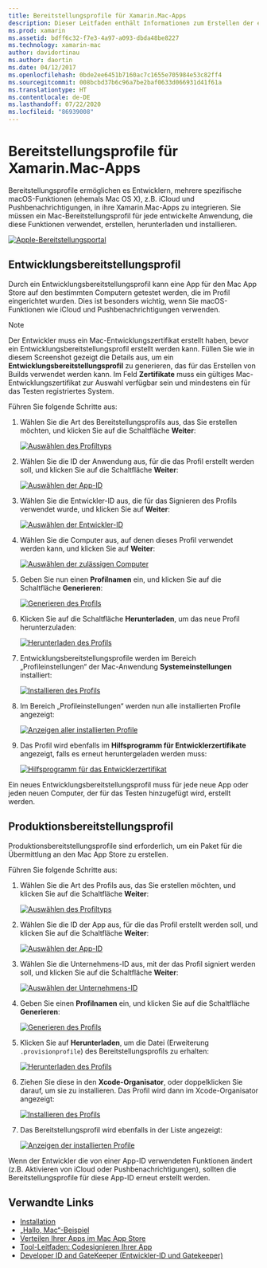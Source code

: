 ```yaml
---
title: Bereitstellungsprofile für Xamarin.Mac-Apps
description: Dieser Leitfaden enthält Informationen zum Erstellen der erforderlichen Bereitstellungsprofile, die für das Veröffentlichen einer Xamarin.Mac-App benötigt werden.
ms.prod: xamarin
ms.assetid: bdff6c32-f7e3-4a97-a093-dbda48be8227
ms.technology: xamarin-mac
author: davidortinau
ms.author: daortin
ms.date: 04/12/2017
ms.openlocfilehash: 0bde2ee6451b7160ac7c1655e705984e53c82ff4
ms.sourcegitcommit: 008bcbd37b6c96a7be2baf0633d066931d41f61a
ms.translationtype: HT
ms.contentlocale: de-DE
ms.lasthandoff: 07/22/2020
ms.locfileid: "86939008"
---
```

# <a name="provisioning-profiles-for-xamarinmac-apps"></a>Bereitstellungsprofile für Xamarin.Mac-Apps

Bereitstellungsprofile ermöglichen es Entwicklern, mehrere spezifische macOS-Funktionen (ehemals Mac OS X), z.B. iCloud und Pushbenachrichtigungen, in ihre Xamarin.Mac-Apps zu integrieren. Sie müssen ein Mac-Bereitstellungsprofil für jede entwickelte Anwendung, die diese Funktionen verwendet, erstellen, herunterladen und installieren.

[![Apple-Bereitstellungsportal](profiles-images/certif13.png)](profiles-images/certif13.png#lightbox)

## <a name="development-provisioning-profile"></a>Entwicklungsbereitstellungsprofil

Durch ein Entwicklungsbereitstellungsprofil kann eine App für den Mac App Store auf den bestimmten Computern getestet werden, die im Profil eingerichtet wurden. Dies ist besonders wichtig, wenn Sie macOS-Funktionen wie iCloud und Pushbenachrichtigungen verwenden.

> [!NOTE]
> Der Entwickler muss ein Mac-Entwicklungszertifikat erstellt haben, bevor ein Entwicklungsbereitstellungsprofil erstellt werden kann. Füllen Sie wie in diesem Screenshot gezeigt die Details aus, um ein **Entwicklungsbereitstellungsprofil** zu generieren, das für das Erstellen von Builds verwendet werden kann. Im Feld **Zertifikate** muss ein gültiges Mac-Entwicklungszertifikat zur Auswahl verfügbar sein und mindestens ein für das Testen registriertes System.

Führen Sie folgende Schritte aus:

1. Wählen Sie die Art des Bereitstellungsprofils aus, das Sie erstellen möchten, und klicken Sie auf die Schaltfläche **Weiter**:

    [![Auswählen des Profiltyps](profiles-images/certif14.png)](profiles-images/certif14.png#lightbox)
2. Wählen Sie die ID der Anwendung aus, für die das Profil erstellt werden soll, und klicken Sie auf die Schaltfläche **Weiter**:

    [![Auswählen der App-ID](profiles-images/certif15.png)](profiles-images/certif15.png#lightbox)
3. Wählen Sie die Entwickler-ID aus, die für das Signieren des Profils verwendet wurde, und klicken Sie auf **Weiter**:

    [![Auswählen der Entwickler-ID](profiles-images/certif16.png)](profiles-images/certif16.png#lightbox)
4. Wählen Sie die Computer aus, auf denen dieses Profil verwendet werden kann, und klicken Sie auf **Weiter**:

    [![Auswählen der zulässigen Computer](profiles-images/certif17.png)](profiles-images/certif17.png#lightbox)
5. Geben Sie nun einen **Profilnamen** ein, und klicken Sie auf die Schaltfläche **Generieren**:

    [![Generieren des Profils](profiles-images/certif18.png)](profiles-images/certif18.png#lightbox)
6. Klicken Sie auf die Schaltfläche **Herunterladen**, um das neue Profil herunterzuladen:

    [![Herunterladen des Profils](profiles-images/certif19.png)](profiles-images/certif19.png#lightbox)
7. Entwicklungsbereitstellungsprofile werden im Bereich „Profileinstellungen“ der Mac-Anwendung **Systemeinstellungen** installiert:

    [![Installieren des Profils](profiles-images/certif20.png)](profiles-images/certif20.png#lightbox)
8. Im Bereich „Profileinstellungen“ werden nun alle installierten Profile angezeigt:

    [![Anzeigen aller installierten Profile](profiles-images/image47.png)](profiles-images/image47.png#lightbox)
9. Das Profil wird ebenfalls im **Hilfsprogramm für Entwicklerzertifikate** angezeigt, falls es erneut heruntergeladen werden muss:

    [![Hilfsprogramm für das Entwicklerzertifikat](profiles-images/image48.png)](profiles-images/image48.png#lightbox)

Ein neues Entwicklungsbereitstellungsprofil muss für jede neue App oder jeden neuen Computer, der für das Testen hinzugefügt wird, erstellt werden.

## <a name="production-provisioning-profile"></a>Produktionsbereitstellungsprofil

Produktionsbereitstellungsprofile sind erforderlich, um ein Paket für die Übermittlung an den Mac App Store zu erstellen.

Führen Sie folgende Schritte aus:

1. Wählen Sie die Art des Profils aus, das Sie erstellen möchten, und klicken Sie auf die Schaltfläche **Weiter**:

    [![Auswählen des Profiltyps](profiles-images/certif21.png)](profiles-images/certif21.png#lightbox)
2. Wählen Sie die ID der App aus, für die das Profil erstellt werden soll, und klicken Sie auf die Schaltfläche **Weiter**:

    [![Auswählen der App-ID](profiles-images/certif15.png)](profiles-images/certif15.png#lightbox)
3. Wählen Sie die Unternehmens-ID aus, mit der das Profil signiert werden soll, und klicken Sie auf die Schaltfläche **Weiter**:

    [![Auswählen der Unternehmens-ID](profiles-images/certif23.png)](profiles-images/certif23.png#lightbox)
4. Geben Sie einen **Profilnamen** ein, und klicken Sie auf die Schaltfläche **Generieren**:

    [![Generieren des Profils](profiles-images/certif24.png)](profiles-images/certif24.png#lightbox)
5. Klicken Sie auf **Herunterladen**, um die Datei (Erweiterung `.provisionprofile`) des Bereitstellungsprofils zu erhalten:

    [![Herunterladen des Profils](profiles-images/certif25.png)](profiles-images/certif25.png#lightbox)
6. Ziehen Sie diese in den **Xcode-Organisator**, oder doppelklicken Sie darauf, um sie zu installieren. Das Profil wird dann im Xcode-Organisator angezeigt:

    [![Installieren des Profils](profiles-images/image51.png)](profiles-images/image51.png#lightbox)
7. Das Bereitstellungsprofil wird ebenfalls in der Liste angezeigt:

    [![Anzeigen der installierten Profile](profiles-images/certif26.png)](profiles-images/certif26.png#lightbox)

Wenn der Entwickler die von einer App-ID verwendeten Funktionen ändert (z.B. Aktivieren von iCloud oder Pushbenachrichtigungen), sollten die Bereitstellungsprofile für diese App-ID erneut erstellt werden.

## <a name="related-links"></a>Verwandte Links

- [Installation](~//mac/get-started/installation.md)
- [„Hallo, Mac“-Beispiel](~//mac/get-started/hello-mac.md)
- [Verteilen Ihrer Apps im Mac App Store](https://developer.apple.com/devcenter/mac/checklist/)
- [Tool-Leitfaden: Codesignieren Ihrer App](https://developer.apple.com/library/mac/#documentation/ToolsLanguages/Conceptual/OSXWorkflowGuide/CodeSigning/CodeSigning.html)
- [Developer ID and GateKeeper (Entwickler-ID und Gatekeeper)](https://developer.apple.com/developer-id/)
